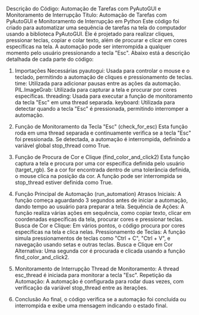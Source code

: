 Descrição do Código: Automação de Tarefas com PyAutoGUI e Monitoramento de Interrupção
Título: Automação de Tarefas com PyAutoGUI e Monitoramento de Interrupção em Python
Este código foi criado para automatizar uma sequência de tarefas na tela do computador usando a biblioteca PyAutoGUI. Ele é projetado para realizar cliques, pressionar teclas, copiar e colar texto, além de procurar e clicar em cores específicas na tela. A automação pode ser interrompida a qualquer momento pelo usuário pressionando a tecla "Esc". Abaixo está a descrição detalhada de cada parte do código:

1. Importações Necessárias
pyautogui: Usada para controlar o mouse e o teclado, permitindo a automação de cliques e pressionamento de teclas.
time: Utilizada para adicionar pausas entre as ações da automação.
PIL.ImageGrab: Utilizada para capturar a tela e procurar por cores específicas.
threading: Usada para executar a função de monitoramento da tecla "Esc" em uma thread separada.
keyboard: Utilizada para detectar quando a tecla "Esc" é pressionada, permitindo interromper a automação.
2. Função de Monitoramento da Tecla "Esc" (check_for_esc)
Esta função roda em uma thread separada e continuamente verifica se a tecla "Esc" foi pressionada. Se detectada, a automação é interrompida, definindo a variável global stop_thread como True.

3. Função de Procura de Cor e Clique (find_color_and_click2)
Esta função captura a tela e procura por uma cor específica definida pelo usuário (target_rgb). Se a cor for encontrada dentro de uma tolerância definida, o mouse clica na posição da cor. A função pode ser interrompida se stop_thread estiver definida como True.

4. Função Principal de Automação (run_automation)
Atrasos Iniciais: A função começa aguardando 3 segundos antes de iniciar a automação, dando tempo ao usuário para preparar a tela.
Sequência de Ações: A função realiza várias ações em sequência, como copiar texto, clicar em coordenadas específicas da tela, procurar cores e pressionar teclas.
Busca de Cor e Clique: Em vários pontos, o código procura por cores específicas na tela e clica nelas.
Pressionamento de Teclas: A função simula pressionamentos de teclas como "Ctrl + C", "Ctrl + V", e navegação usando setas e outras teclas.
Busca e Clique em Cor Alternativa: Uma segunda cor é procurada e clicada usando a função find_color_and_click2.
5. Monitoramento de Interrupção
Thread de Monitoramento: A thread esc_thread é iniciada para monitorar a tecla "Esc".
Repetição da Automação: A automação é configurada para rodar duas vezes, com verificação da variável stop_thread entre as iterações.
6. Conclusão
Ao final, o código verifica se a automação foi concluída ou interrompida e exibe uma mensagem indicando o estado final.